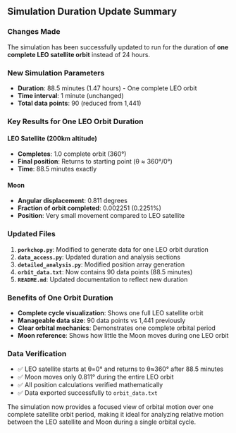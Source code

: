 ## Simulation Duration Update Summary

### Changes Made
The simulation has been successfully updated to run for the duration of **one complete LEO satellite orbit** instead of 24 hours.

### New Simulation Parameters
- **Duration**: 88.5 minutes (1.47 hours) - One complete LEO orbit
- **Time interval**: 1 minute (unchanged)
- **Total data points**: 90 (reduced from 1,441)

### Key Results for One LEO Orbit Duration

#### LEO Satellite (200km altitude)
- **Completes**: 1.0 complete orbit (360°)
- **Final position**: Returns to starting point (θ ≈ 360°/0°)
- **Time**: 88.5 minutes exactly

#### Moon
- **Angular displacement**: 0.811 degrees
- **Fraction of orbit completed**: 0.002251 (0.2251%)
- **Position**: Very small movement compared to LEO satellite

### Updated Files
1. **`porkchop.py`**: Modified to generate data for one LEO orbit duration
2. **`data_access.py`**: Updated duration and analysis sections
3. **`detailed_analysis.py`**: Modified position array generation
4. **`orbit_data.txt`**: Now contains 90 data points (88.5 minutes)
5. **`README.md`**: Updated documentation to reflect new duration

### Benefits of One Orbit Duration
- **Complete cycle visualization**: Shows one full LEO satellite orbit
- **Manageable data size**: 90 data points vs 1,441 previously
- **Clear orbital mechanics**: Demonstrates one complete orbital period
- **Moon reference**: Shows how little the Moon moves during one LEO orbit

### Data Verification
- ✅ LEO satellite starts at θ=0° and returns to θ≈360° after 88.5 minutes
- ✅ Moon moves only 0.811° during the entire LEO orbit
- ✅ All position calculations verified mathematically
- ✅ Data exported successfully to `orbit_data.txt`

The simulation now provides a focused view of orbital motion over one complete satellite orbit period, making it ideal for analyzing relative motion between the LEO satellite and Moon during a single orbital cycle.